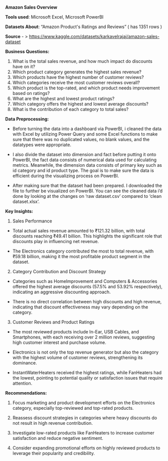 **Amazon Sales Overview**

**Tools used**: Microsoft Excel, Microsoft PowerBI

**Datasets About**:
“Amazon Product's Ratings and Reviews” ( has 1351 rows )

**Source** - > https://www.kaggle.com/datasets/karkavelrajaj/amazon-sales-dataset 

**Business Questions:**
1. What is the total sales revenue, and how much impact do discounts have on it?
2. Which product category generates the highest sales revenue?
3. Which products have the highest number of customer reviews?
4. Which categories receive the most customer reviews overall?
5. Which product is the top-rated, and which product needs improvement based on ratings?
6. What are the highest and lowest product ratings?
7. Which category offers the highest and lowest average discounts?
8. What is the contribution of each category to total sales?

**Data Preprocessing:**
- Before turning the data into a dashboard via PowerBI, i cleaned the data with Excel by utilizing Power Query and some Excel functions to make sure that there was no duplicated values, no blank values, and the datatypes were appropriate.
  
- I also divide the dataset into dimension and fact before putting it onto PowerBI, the fact data consists of numerical data used for calculating metrics. Meanwhile, the dimension data consists of primary key such as id category and id product type. The goal is to make sure the data is efficient during the visualizing process on PowerBI.
  
- After making sure that the dataset had been prepared. I downloaded the file to further be visualized on PowerBI. You can see the cleaned data i’d done by looking at the changes on ‘raw dataset.csv’  compared to ‘clean dataset.xlsx’.

**Key Insights:**
1. Sales Performance
- Total actual sales revenue amounted to ₹121.32 billion, with total discounts reaching ₹49.41 billion. This highlights the significant role that discounts play in   influencing net revenue.

- The Electronics category contributed the most to total revenue, with ₹59.18 billion, making it the most profitable product segment in the dataset.

2. Category Contribution and Discount Strategy
- Categories such as HomeImprovement and Computers & Accessories offered the highest average discounts (57.5% and 53.92% respectively), indicating an aggressive
  discounting approach.
  
- There is no direct correlation between high discounts and high revenue, indicating that discount effectiveness may vary depending on the category.

3. Customer Reviews and Product Ratings
- The most reviewed products include In-Ear, USB Cables, and Smartphones, with each receiving over 2 million reviews, suggesting high customer interest and
  purchase volume.

- Electronics is not only the top revenue generator but also the category with the highest volume of customer reviews, strengthening its dominance.

- InstantWaterHeaters received the highest ratings, while FanHeaters had the lowest, pointing to potential quality or satisfaction issues that require attention.

**Recommendations:**
1. Focus marketing and product development efforts on the Electronics category, especially top-reviewed and top-rated products.

2. Reassess discount strategies in categories where heavy discounts do not result in high revenue contribution.

3. Investigate low-rated products like FanHeaters to increase customer satisfaction and reduce negative sentiment.

4. Consider expanding promotional efforts on highly reviewed products to leverage their popularity and credibility.
